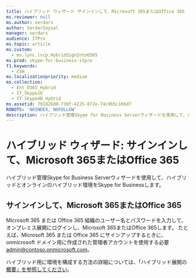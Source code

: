 ```yaml
---
title: ハイブリッド ウィザード サインインして、Microsoft 365またはOffice 365
ms.reviewer: null
ms.author: serdars
author: SerdarSoysal
manager: serdars
audience: ITPro
ms.topic: article
ms.custom:
  - ms.lync.lscp.HybridSignIntoO365
ms.prod: skype-for-business-itpro
f1.keywords:
  - CSH
ms.localizationpriority: medium
ms.collection:
  - Ent_O365_Hybrid
  - IT_Skype16
  - IT_Skype4B_Hybrid
ms.assetid: 791026d0-730f-4225-872e-74c9b5c166d7
ROBOTS: 'NOINDEX, NOFOLLOW'
description: ハイブリッド管理Skype for Business Serverウィザードを使用して、ハイブリッドとオンラインのハイブリッド環境をSkype for Businessします。
---
```


# <a name="hybrid-wizard-sign-in-to-microsoft-365-or-office-365"></a>ハイブリッド ウィザード: サインインして、Microsoft 365またはOffice 365

ハイブリッド管理Skype for Business Serverウィザードを使用して、ハイブリッドとオンラインのハイブリッド環境をSkype for Businessします。

## <a name="sign-in-to-microsoft-365-or-office-365"></a>サインインして、Microsoft 365またはOffice 365

Microsoft 365 または Office 365 組織のユーザー名とパスワードを入力して、オンプレミス展開にログインし、Microsoft 365またはOffice 365します。 たとえば、Microsoft 365 または Office 365 にサインアップするときに、onmicrosoft ドメイン用に作成された管理者アカウントを使用する必要 admin@contoso.onmicrosoft.com。

ハイブリッド用に環境を構成する方法の詳細については、「ハイブリッド展開の [概要」を参照してください](/previous-versions/office/lync-server-2013/lync-server-2013-overview-of-hybrid-deployments)。